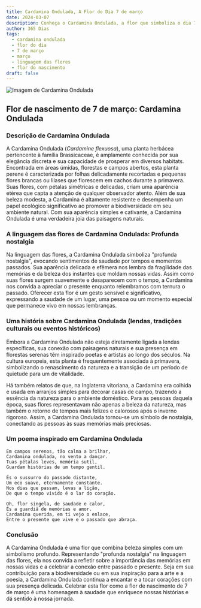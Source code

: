 ```yaml
---
title: Cardamina Ondulada, A Flor do Dia 7 de março
date: 2024-03-07
description: Conheça o Cardamina Ondulada, a flor que simboliza o dia 7 de março e seu significado 'Profunda nostalgia'. Explore a beleza e o simbolismo desta flor encantadora.
author: 365 Dias
tags:
  - cardamina ondulada
  - flor do dia
  - 7 de março
  - março
  - linguagem das flores
  - flor do nascimento
draft: false
---
```


![Imagem de Cardamina Ondulada](https://cdn.pixabay.com/photo/2020/05/16/20/52/forest-cress-5179218_640.jpg#center)


## Flor de nascimento de 7 de março: Cardamina Ondulada

### Descrição de Cardamina Ondulada

A Cardamina Ondulada (_Cardamine flexuosa_), uma planta herbácea pertencente à família Brassicaceae, é amplamente conhecida por sua elegância discreta e sua capacidade de prosperar em diversos habitats. Encontrada em áreas úmidas, florestas e campos abertos, esta planta perene é caracterizada por folhas delicadamente recortadas e pequenas flores brancas ou lilases que florescem em cachos durante a primavera. Suas flores, com pétalas simétricas e delicadas, criam uma aparência etérea que capta a atenção de qualquer observador atento. Além de sua beleza modesta, a Cardamina é altamente resistente e desempenha um papel ecológico significativo ao promover a biodiversidade em seu ambiente natural. Com sua aparência simples e cativante, a Cardamina Ondulada é uma verdadeira joia das paisagens naturais.

### A linguagem das flores de Cardamina Ondulada: Profunda nostalgia

Na linguagem das flores, a Cardamina Ondulada simboliza "profunda nostalgia", evocando sentimentos de saudade por tempos e momentos passados. Sua aparência delicada e efêmera nos lembra da fragilidade das memórias e da beleza dos instantes que moldam nossas vidas. Assim como suas flores surgem suavemente e desaparecem com o tempo, a Cardamina nos convida a apreciar o presente enquanto relembramos com ternura o passado. Oferecer esta flor é um gesto sensível e significativo, expressando a saudade de um lugar, uma pessoa ou um momento especial que permanece vivo em nossas lembranças.

### Uma história sobre Cardamina Ondulada (lendas, tradições culturais ou eventos históricos)

Embora a Cardamina Ondulada não esteja diretamente ligada a lendas específicas, sua conexão com paisagens naturais e sua presença em florestas serenas têm inspirado poetas e artistas ao longo dos séculos. Na cultura europeia, esta planta é frequentemente associada à primavera, simbolizando o renascimento da natureza e a transição de um período de quietude para um de vitalidade.

Há também relatos de que, na Inglaterra vitoriana, a Cardamina era colhida e usada em arranjos simples para decorar casas de campo, trazendo a essência da natureza para o ambiente doméstico. Para as pessoas daquela época, suas flores representavam não apenas a beleza da natureza, mas também o retorno de tempos mais felizes e calorosos após o inverno rigoroso. Assim, a Cardamina Ondulada tornou-se um símbolo de nostalgia, conectando as pessoas às suas memórias mais preciosas.

### Um poema inspirado em Cardamina Ondulada

```
Em campos serenos, tão calma a brilhar,  
Cardamina ondulada, no vento a dançar.  
Tuas pétalas leves, memória sutil,  
Guardam histórias de um tempo gentil.  

És o sussurro do passado distante,  
Um eco suave, eternamente constante.  
Nos dias que passam, levas a lição,  
De que o tempo vivido é o lar do coração.  

Oh, flor singela, de saudade e calor,  
És a guardiã de memórias e amor.  
Cardamina querida, em ti vejo o enlace,  
Entre o presente que vive e o passado que abraça.
```

### Conclusão

A Cardamina Ondulada é uma flor que combina beleza simples com um simbolismo profundo. Representando "profunda nostalgia" na linguagem das flores, ela nos convida a refletir sobre a importância das memórias em nossas vidas e a celebrar a conexão entre passado e presente. Seja em sua contribuição para a biodiversidade ou em sua inspiração para a arte e a poesia, a Cardamina Ondulada continua a encantar e a tocar corações com sua presença delicada. Celebrar esta flor como a flor de nascimento de 7 de março é uma homenagem à saudade que enriquece nossas histórias e dá sentido à nossa jornada.